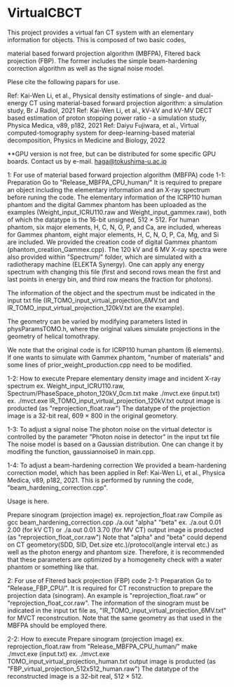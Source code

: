 # VirtualCBCT

This project provides a virtual fan CT system with an elementary information for objects. This is composed of two basic codes,

material based forward projection algorithm (MBFPA),
Fltered back projection (FBP).
The former includes the simple beam-hardening correction algorithm as well as the signal noise model.

Plese cite the following papars for use.

Ref: Kai-Wen Li, et al., Physical density estimations of single- and dual-energy CT using material-based forward projection algorithm: a simulation study, Br J Radiol, 2021
Ref: Kai-Wen Li, et al., kV-kV and kV-MV DECT based estimation of proton stopping power ratio - a simulation study, Physica Medica, v89, p182, 2021
Ref: Daiyu Fujiwara, et al., Virtual computed-tomography system for deep-learning-based material decomposition, Physics in Medicine and Biology, 2022

**GPU version is not free, but can be distributed for some specific GPU boards. Contact us by e-mail. haga@tokushima-u.ac.jp

1: For use of material based forward projection algorithm (MBFPA) code
1-1: Preparation
Go to "Release_MBFPA_CPU_human/" It is required to prepare an object including the elementary information and an X-ray spectrum before runing the code. The elementary information of the ICRP110 human phantom and the digital Gammex phantom has been uploaded as the examples (Weight_input_ICRU110.raw and Weight_input_gammex.raw), both of which the datatype is the 16-bit unsigned, 512 × 512. For human phantom, six major elements, H, C, N, O, P, and Ca, are included, whereas for Gammex phantom, eight major elements, H, C, N, O, P, Ca, Mg, and Si are included. We provided the creation code of digital Gammex phantom (phantom_creation_Gammex.cpp). The 120 kV and 6 MV X-ray spectra were also provided within "Spectrum/" folder, which are simulated with a radiotherapy machine (ELEKTA Synergy). One can apply any energy spectrum with changing this file (first and second rows mean the first and last points in energy bin, and third row means the fraction for photons).

The information of the object and the spectrum must be indicated in the input txt file (IR_TOMO_input_virtual_projection_6MV.txt and IR_TOMO_input_virtual_projection_120kV.txt are the example).

The geometry can be varied by modifying parameters listed in physParamsTOMO.h, where the original values simulate projections in the geometry of helical tomothrapy.

We note that the original code is for ICRP110 human phantom (6 elements). If one wants to simulate with Gammex phantom, "number of materials" and some lines of prior_weight_production.cpp need to be modified.

1-2: How to execute
Prepare elementary density image and incident X-ray spectrum
ex. Weight_input_ICRU110.raw, Spectrum/PhaseSpace_photon_120kV_0cm.txt
make
./mvct.exe (input.txt)
ex. ./mvct.exe IR_TOMO_input_virtual_projection_120kV.txt
output image is producted (as "reprojection_float.raw")
The datatype of the projection image is a 32-bit real, 609 × 800 in the original geometory.

1-3: To adjust a signal noise
The photon noise on the virtual detector is controlled by the parameter "Photon noise in detector" in the input txt file The noise model is based on a Gaussian distribution. One can change it by modifing the function, gaussiannoise0 in main.cpp.

1-4: To adjust a beam-hardening correction
We provided a beam-hardening correction model, which has been applied in Ref: Kai-Wen Li, et al., Physica Medica, v89, p182, 2021. This is performed by running the code, "beam_hardening_correction.cpp".

Usage is here.

Prepare sinogram (projection image)
ex. reprojection_float.raw
Compile as gcc beam_hardening_correction.cpp
./a.out "alpha" "beta"
ex. ./a.out 0.01 2.00 (for kV CT) or ./a.out 0.01 3.70 (for MV CT)
output image is producted (as "reprojection_float_cor.raw")
Note that "alpha" and "beta" could depend on CT geometory(SDD, SID, Det.size etc.)/protocol(angle interval etc.) as well as the photon energy and phantom size. Therefore, it is recommended that these parameters are optimized by a homogeneity check with a water phantom or something like that.

2: For use of Fltered back projection (FBP) code
2-1: Preparation
Go to "Release_FBP_CPU/". It is required for CT reconstruction to prepare the projection data (sinogram). An example is "reprojection_float.raw" or "reprojection_float_cor.raw". The information of the sinogram must be indicated in the input txt file as, "IR_TOMO_input_virtual_projection_6MV.txt" for MVCT reconstrcution. Note that the same geometry as that used in the MBFPA should be employed there.

2-2: How to execute
Prepare sinogram (projection image)
ex. reprojection_float.raw from "Release_MBFPA_CPU_human/"
make
./mvct.exe (input.txt)
ex. ./mvct.exe TOMO_input_virtual_projection_human.txt
output image is producted (as "FBP_virtual_projection_512x512_human.raw")
The datatype of the reconstructed image is a 32-bit real, 512 × 512.
